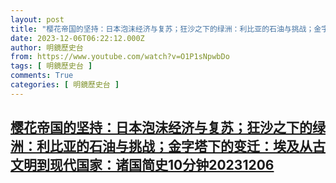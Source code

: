 ```yaml
---
layout: post
title: "樱花帝国的坚持：日本泡沫经济与复苏；狂沙之下的绿洲：利比亚的石油与挑战；金字塔下的变迁：埃及从古文明到现代国家：诸国简史10分钟20231206"
date: 2023-12-06T06:22:12.000Z
author: 明鏡歷史台
from: https://www.youtube.com/watch?v=O1P1sNpwbDo
tags: [ 明鏡歷史台 ]
comments: True
categories: [ 明鏡歷史台 ]
---
```

<!--1701843732000-->
[樱花帝国的坚持：日本泡沫经济与复苏；狂沙之下的绿洲：利比亚的石油与挑战；金字塔下的变迁：埃及从古文明到现代国家：诸国简史10分钟20231206](https://www.youtube.com/watch?v=O1P1sNpwbDo)
------

<div>

</div>
